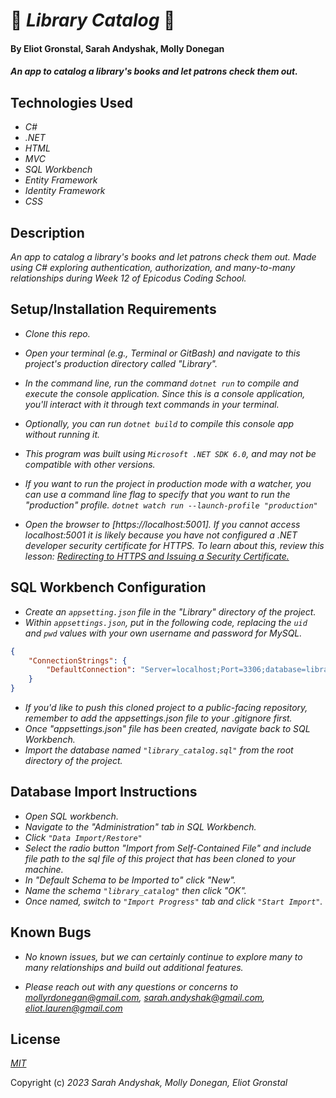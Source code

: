 # 📖 _Library Catalog_ 📖

#### By Eliot Gronstal, Sarah Andyshak, Molly Donegan

#### _An app to catalog a library's books and let patrons check them out._

## Technologies Used

* _C#_
* _.NET_
* _HTML_
* _MVC_
* _SQL Workbench_
* _Entity Framework_
* _Identity Framework_
* _CSS_

## Description

_An app to catalog a library's books and let patrons check them out. Made using C# exploring authentication, authorization, and many-to-many relationships during Week 12 of Epicodus Coding School._

## Setup/Installation Requirements

* _Clone this repo._
* _Open your terminal (e.g., Terminal or GitBash) and navigate to this project's production directory called "Library"._
* _In the command line, run the command ``dotnet run`` to compile and execute the console application. Since this is a console application, you'll interact with it through text commands in your terminal._
* _Optionally, you can run ``dotnet build`` to compile this console app without running it._
* _This program was built using `Microsoft .NET SDK 6.0`, and may not be compatible with other versions._

* _If you want to run the project in production mode with a watcher, you can use a command line flag to specify that you want to run the "production" profile. ``dotnet watch run --launch-profile "production"``_
*  _Open the browser to [https://localhost:5001]. If you cannot access localhost:5001 it is likely because you have not configured a .NET developer security certificate for HTTPS. To learn about this, review this lesson: [Redirecting to HTTPS and Issuing a Security Certificate.](https://www.learnhowtoprogram.com/c-and-net/basic-web-applications/redirecting-to-https-and-issuing-a-security-certificate)_

## SQL Workbench Configuration
* _Create an `appsetting.json` file in the "Library" directory of the project._
* _Within `appsettings.json`, put in the following code, replacing the `uid` and `pwd` values with your own username and password for MySQL._ 
```json
{
    "ConnectionStrings": {
        "DefaultConnection": "Server=localhost;Port=3306;database=library_catalog;uid=[YOUR-USERNAME-HERE];pwd=[YOUR-PASSWORD-HERE];"
    }
}
```
* _If you'd like to push this cloned project to a public-facing repository, remember to add the appsettings.json file to your .gitignore first._
* _Once "appsettings.json" file has been created, navigate back to SQL Workbench._ 
* _Import the database named ``"library_catalog.sql"`` from the root directory of the project._ 

## Database Import Instructions

* _Open SQL workbench._
* _Navigate to the "Administration" tab in SQL Workbench._
* _Click ``"Data Import/Restore"``_
* _Select the radio button "Import from Self-Contained File" and include file path to the sql file of this project that has been cloned to your machine._
* _In "Default Schema to be Imported to" click "New"._
* _Name the schema ``"library_catalog"`` then click "OK"._
* _Once named, switch to ``"Import Progress"`` tab and click ``"Start Import"``._

## Known Bugs

* _No known issues, but we can certainly continue to explore many to many relationships and build out additional features._

* _Please reach out with any questions or concerns to [mollyrdonegan@gmail.com](mollyrdonegan@gmail.com), [sarah.andyshak@gmail.com](sarah.andyshak@gmail.com), [eliot.lauren@gmail.com](eliot.lauren@gmail.com)_

## License

_[MIT](https://opensource.org/license/mit/)_

Copyright (c) _2023_ _Sarah Andyshak, Molly Donegan, Eliot Gronstal_